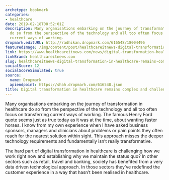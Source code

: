 ```yaml
---
archetype: bookmark
categories:
- healthcare
date: 2019-02-18T08:52:01Z
description: Many organisations embarking on the journey of transformation in healthcare
  do so from the perspective of the technology and all too often focus on transferring
  current ways of working.
dropmark.editURL: http://radhikan.dropmark.com/616548/18004496
featuredImage: /img/content/post/healthcareitnews-digital-transformation-in-healthcare-remains-complex-and-challenging.jpg
link: https://www.healthcareitnews.com/news/digital-transformation-healthcare-remains-complex-and-challenging
linkBrand: healthcareitnews.com
slug: healthcareitnews-digital-transformation-in-healthcare-remains-complex-and-challenging
socialScore: 12
socialScoreSimulated: true
source:
  name: Dropmark
  apiendpoint: https://shah.dropmark.com/616548.json
title: Digital transformation in healthcare remains complex and challenging
---
```

Many organisations embarking on the journey of transformation in healthcare do so from the perspective of the technology and all too often focus on transferring current ways of working. The famous Henry Ford quote seems just as true today as it was at the time, about wanting faster horses. I know from my own experience when I have asked business sponsors, managers and clinicians about problems or pain points they often reach for the nearest solution within sight. This approach misses the deeper technology requirements and fundamentally isn’t really transformative.

The hard part of digital transformation in healthcare is challenging how we work right now and establishing why we maintain the status quo? In other sectors such as retail, travel and banking, society has benefited from a very data driven technological approach. In those sectors they’ve redefined the customer experience in a way that hasn’t been realised in healthcare.

